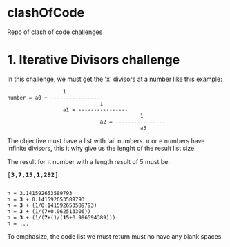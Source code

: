 # clashOfCode
Repo of clash of code challenges

# 1. Iterative Divisors challenge
In this challenge, we must get the 'x' divisors at a number like this example:


```
                  1
number = a0 + ----------------
                              1
                  a1 = ----------------
                                           1   
                              a2 = ----------------
                                           a3
```

The objective must have a list with 'ai' numbers.
π or e numbers have infinite divisors, this it why give us the lenght of the result list size.

The result for π number with a length result of 5 must be:
<pre>
[<b>3</b>,<b>7</b>,<b>15</b>,<b>1</b>,<b>292</b>]
</pre
because the formula is:

<pre><code>
π = 3.141592653589793
π = <b>3</b> + 0.141592653589793
π = <b>3</b> + (1/0.141592653589793)
π = <b>3</b> + (1/(<b>7</b>+0.062513306))
π = <b>3</b> + (1/(<b>7</b>+(1/(<b>15</b>+0.996594389)))
π = ...
</code></pre>


To emphasize, the code list we must return must no have any blank spaces.
